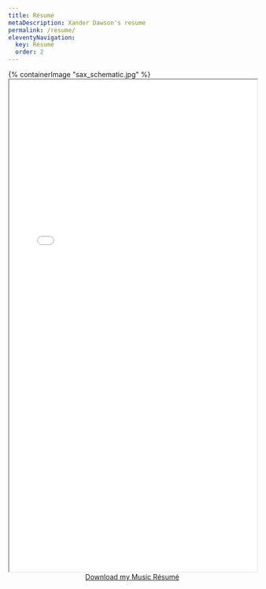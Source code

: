 ```yaml
---
title: Résumé
metaDescription: Xander Dawson's resume
permalink: /resume/
eleventyNavigation:
  key: Résumé
  order: 2
---
```


<section class="section">
    {% containerImage "sax_schematic.jpg" %}
    <article class="content" style="text-align: center; top: -10vh; margin-bottom: -50vh; background: transparent">

<iframe class="resume-frame" height="1000" width="100%" src="/static/pdf/music_resume.pdf"></iframe>

<br />
<a href="/static/pdf/music_resume.pdf" class="button">Download my Music Résumé</a>
